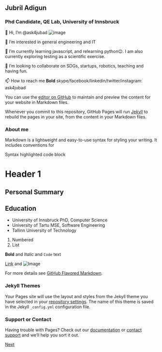 
## Jubril Adigun
### Phd Candidate, QE Lab, University of Innsbruck

👋 Hi, I’m @ask4jubad
![image](https://user-images.githubusercontent.com/47471992/117297561-0c936d00-ae7f-11eb-8b96-cc280fdf7ff1.png)

👀 I’m interested in general engineering and IT 

🌱 I’m currently learning javascript, and relearning python😉. I am also currently exploring testing as a scientific exercise.

💞️ I’m looking to collaborate on SDGs, startups, robotics, teaching and having fun.

📫 How to reach me **Bold** skype/facebook/linkedin/twitter/instagram:
ask4jubad

You can use the [editor on GitHub](https://github.com/ask4jubad/ask4jubad.io/edit/main/docs/index.md) to maintain and preview the content for your website in Markdown files.

Whenever you commit to this repository, GitHub Pages will run [Jekyll](https://jekyllrb.com/) to rebuild the pages in your site, from the content in your Markdown files.

### About me

Markdown is a lightweight and easy-to-use syntax for styling your writing. It includes conventions for

Syntax highlighted code block

# Header 1

## Personal Summary

## Education
- University of Innsbruck
PhD, Computer Science
- University of Tartu
  MSE, Software Engineering
- Tallinn University of Technology


1. Numbered
2. List

**Bold** and _Italic_ and `Code` text

[Link](url) and ![Image](https://www.bing.com/images/search?view=detailV2&ccid=%2bszyNhmH&id=676BF3CE025B37757DAFE2DE52F4E81671A19B5C&thid=OIP.-szyNhmH5KntMLn2bHd3MgHaE7&mediaurl=https%3a%2f%2fmedia.voog.com%2f0000%2f0041%2f6055%2fphotos%2fwithpresident_large.jpg&cdnurl=https%3a%2f%2fth.bing.com%2fth%2fid%2fRfaccf2361987e4a9ed30b9f66c777732%3frik%3dXJuhcRbo9FLe4g%26pid%3dImgRaw&exph=852&expw=1280&q=jubril+adigun&simid=608035475054793364&ck=BED0560BC5351C4CFA393E76286AC432&selectedIndex=4&FORM=IRPRST)

For more details see [GitHub Flavored Markdown](https://guides.github.com/features/mastering-markdown/).

### Jekyll Themes

Your Pages site will use the layout and styles from the Jekyll theme you have selected in your [repository settings](https://github.com/ask4jubad/ask4jubad.io/settings/pages). The name of this theme is saved in the Jekyll `_config.yml` configuration file.

### Support or Contact

Having trouble with Pages? Check out our [documentation](https://docs.github.com/categories/github-pages-basics/) or [contact support](https://support.github.com/contact) and we’ll help you sort it out.

[Next](https://github.com/ask4jubad/ask4jubad/blob/main/docs/contact.md)
